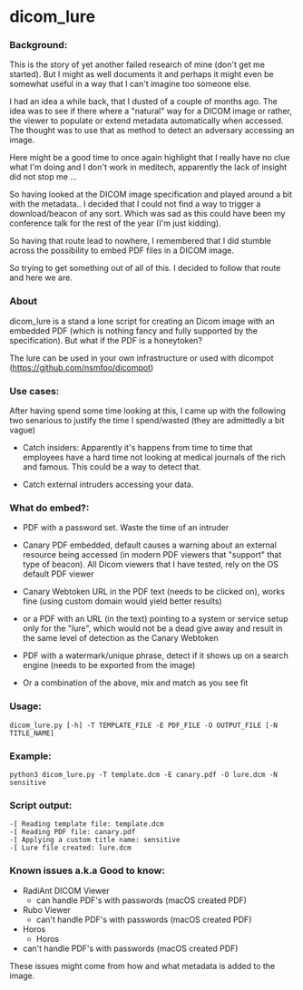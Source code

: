 # dicom_lure


### Background:

This is the story of yet another failed research of mine (don't get me started). But I might as well documents it and perhaps it might even be somewhat useful in a way that I can't imagine too someone else.

I had an idea a while back, that I dusted of a couple of months ago. The idea was to see if there where a "natural" way for a DICOM image or rather, the viewer to populate or extend metadata automatically when accessed. The thought was to use that as method to detect an adversary accessing an image.

Here might be a good time to once again highlight that I really have no clue what I'm doing and I don't work in meditech, apparently the lack of insight did not stop me ...

So having looked at the DICOM image specification and played around a bit with the metadata.. I decided that I could not find a way to trigger a download/beacon of any sort. Which was sad as this could have been my conference talk for the rest of the year (I'm just kidding).

So having that route lead to nowhere, I remembered that I did stumble across the possibility to embed PDF files in a DICOM image.

So trying to get something out of all of this. I decided to follow that route and here we are.

### About

dicom_lure is a stand a lone script for creating an Dicom image with an embedded PDF (which is nothing fancy and fully supported by the specification). But what if the PDF is a honeytoken?

The lure can be used in your own infrastructure or used with dicompot (https://github.com/nsmfoo/dicompot)

### Use cases: 

After having spend some time looking at this, I came up with the following two senarious to justify the time I spend/wasted (they are admittedly a bit vague)

- Catch insiders: Apparently it's happens from time to time that employees have a hard time not looking at medical journals of the rich and famous. This could be a way to detect that.

- Catch external intruders accessing your data.

### What do embed?:

- PDF with a password set. Waste the time of an intruder

- Canary PDF embedded, default causes a warning about an external resource being accessed (in modern PDF viewers that "support" that type of beacon). All Dicom viewers that I have tested, rely on the OS default PDF viewer

- Canary Webtoken URL in the PDF text (needs to be clicked on), works fine (using custom domain would yield better results)

- or a PDF with an URL (in the text) pointing to a system or service setup only for the "lure", which would not be a dead give away and result in the same level of detection as the Canary Webtoken

- PDF with a watermark/unique phrase, detect if it shows up on a search engine (needs to be exported from the image)

- Or a combination of the above, mix and match as you see fit

### Usage:
```
dicom_lure.py [-h] -T TEMPLATE_FILE -E PDF_FILE -O OUTPUT_FILE [-N TITLE_NAME]
```
### Example: 
```
python3 dicom_lure.py -T template.dcm -E canary.pdf -O lure.dcm -N sensitive
```
### Script output: 

```
-[ Reading template file: template.dcm
-[ Reading PDF file: canary.pdf
-[ Applying a custom title name: sensitive
-[ Lure file created: lure.dcm
```
### Known issues a.k.a Good to know:

- RadiAnt DICOM Viewer
    -  can handle PDF's with passwords (macOS created PDF)
- Rubo Viewer
    - can't handle PDF's with passwords (macOS created PDF)
- Horos
    - Horos
- can't handle PDF's with passwords (macOS created PDF)

These issues might come from how and what metadata is added to the image. 